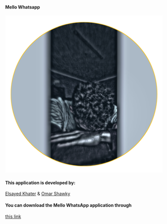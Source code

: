 #### Mello Whatsapp
[![Mello Whatsapp](.github/Mello.png?raw=true)](https://www.mellowhatsapp.com)

#### This application is developed by:

[Elsayed Khater](https://wa.me/+201096210602) & [Omar Shawky](https://wa.me/+201065067453)


#### You can download the Mello WhatsApp application through
[this link](https://mellowhatsapp.com)
